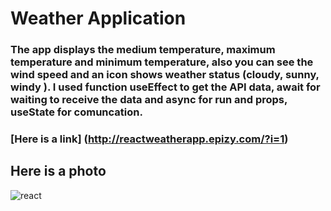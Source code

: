 # Weather Application
### The app displays the medium temperature, maximum temperature and minimum temperature, also you can see the wind speed and an icon shows weather status (cloudy, sunny, windy ). I used function useEffect to get the API data, await for waiting to receive the data and async for run and props, useState for comuncation.
### [Here is a link] (http://reactweatherapp.epizy.com/?i=1)
## Here is a photo 
![react](https://user-images.githubusercontent.com/37274630/109304725-57708300-7845-11eb-8546-3d51be1b9be4.jpg)



